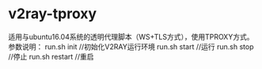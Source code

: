 # v2ray-tproxy
适用与ubuntu16.04系统的透明代理脚本（WS+TLS方式），使用TPROXY方式。
参数说明：
run.sh init //初始化V2RAY运行环境
run.sh start //运行
run.sh stop //停止
run.sh restart //重启
